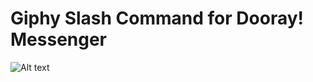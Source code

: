# Giphy Slash Command for Dooray! Messenger

![Alt text](/../develop/images/slack.png "Optional Title")
